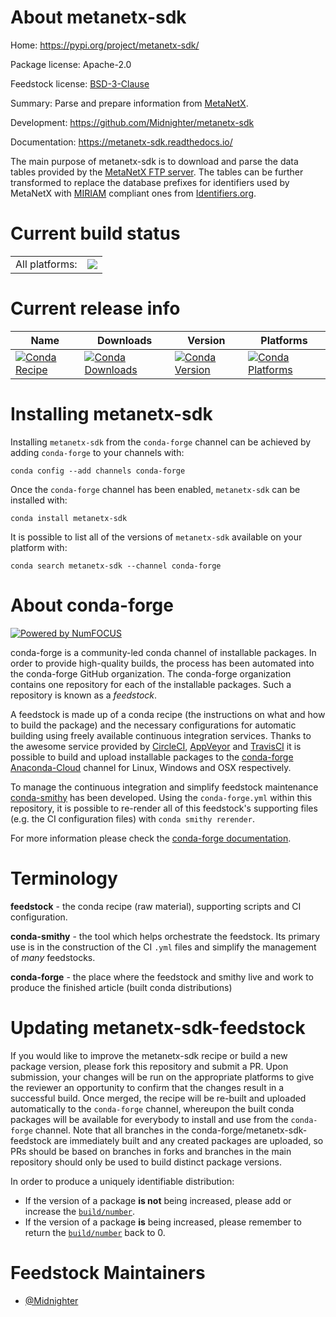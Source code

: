 About metanetx-sdk
==================

Home: https://pypi.org/project/metanetx-sdk/

Package license: Apache-2.0

Feedstock license: [BSD-3-Clause](https://github.com/conda-forge/metanetx-sdk-feedstock/blob/master/LICENSE.txt)

Summary: Parse and prepare information from [MetaNetX](https://metanetx.org).

Development: https://github.com/Midnighter/metanetx-sdk

Documentation: https://metanetx-sdk.readthedocs.io/

The main purpose of metanetx-sdk is to download and parse the data tables
provided by the [MetaNetX FTP
server](ftp://ftp.vital-it.ch/databases/metanetx/MNXref/). The tables can be
further transformed to replace the database prefixes for identifiers used by
MetaNetX with [MIRIAM](http://co.mbine.org/standards/miriam) compliant ones
from [Identifiers.org](http://identifiers.org/).


Current build status
====================


<table><tr><td>All platforms:</td>
    <td>
      <a href="https://dev.azure.com/conda-forge/feedstock-builds/_build/latest?definitionId=8946&branchName=master">
        <img src="https://dev.azure.com/conda-forge/feedstock-builds/_apis/build/status/metanetx-sdk-feedstock?branchName=master">
      </a>
    </td>
  </tr>
</table>

Current release info
====================

| Name | Downloads | Version | Platforms |
| --- | --- | --- | --- |
| [![Conda Recipe](https://img.shields.io/badge/recipe-metanetx--sdk-green.svg)](https://anaconda.org/conda-forge/metanetx-sdk) | [![Conda Downloads](https://img.shields.io/conda/dn/conda-forge/metanetx-sdk.svg)](https://anaconda.org/conda-forge/metanetx-sdk) | [![Conda Version](https://img.shields.io/conda/vn/conda-forge/metanetx-sdk.svg)](https://anaconda.org/conda-forge/metanetx-sdk) | [![Conda Platforms](https://img.shields.io/conda/pn/conda-forge/metanetx-sdk.svg)](https://anaconda.org/conda-forge/metanetx-sdk) |

Installing metanetx-sdk
=======================

Installing `metanetx-sdk` from the `conda-forge` channel can be achieved by adding `conda-forge` to your channels with:

```
conda config --add channels conda-forge
```

Once the `conda-forge` channel has been enabled, `metanetx-sdk` can be installed with:

```
conda install metanetx-sdk
```

It is possible to list all of the versions of `metanetx-sdk` available on your platform with:

```
conda search metanetx-sdk --channel conda-forge
```


About conda-forge
=================

[![Powered by NumFOCUS](https://img.shields.io/badge/powered%20by-NumFOCUS-orange.svg?style=flat&colorA=E1523D&colorB=007D8A)](http://numfocus.org)

conda-forge is a community-led conda channel of installable packages.
In order to provide high-quality builds, the process has been automated into the
conda-forge GitHub organization. The conda-forge organization contains one repository
for each of the installable packages. Such a repository is known as a *feedstock*.

A feedstock is made up of a conda recipe (the instructions on what and how to build
the package) and the necessary configurations for automatic building using freely
available continuous integration services. Thanks to the awesome service provided by
[CircleCI](https://circleci.com/), [AppVeyor](https://www.appveyor.com/)
and [TravisCI](https://travis-ci.com/) it is possible to build and upload installable
packages to the [conda-forge](https://anaconda.org/conda-forge)
[Anaconda-Cloud](https://anaconda.org/) channel for Linux, Windows and OSX respectively.

To manage the continuous integration and simplify feedstock maintenance
[conda-smithy](https://github.com/conda-forge/conda-smithy) has been developed.
Using the ``conda-forge.yml`` within this repository, it is possible to re-render all of
this feedstock's supporting files (e.g. the CI configuration files) with ``conda smithy rerender``.

For more information please check the [conda-forge documentation](https://conda-forge.org/docs/).

Terminology
===========

**feedstock** - the conda recipe (raw material), supporting scripts and CI configuration.

**conda-smithy** - the tool which helps orchestrate the feedstock.
                   Its primary use is in the construction of the CI ``.yml`` files
                   and simplify the management of *many* feedstocks.

**conda-forge** - the place where the feedstock and smithy live and work to
                  produce the finished article (built conda distributions)


Updating metanetx-sdk-feedstock
===============================

If you would like to improve the metanetx-sdk recipe or build a new
package version, please fork this repository and submit a PR. Upon submission,
your changes will be run on the appropriate platforms to give the reviewer an
opportunity to confirm that the changes result in a successful build. Once
merged, the recipe will be re-built and uploaded automatically to the
`conda-forge` channel, whereupon the built conda packages will be available for
everybody to install and use from the `conda-forge` channel.
Note that all branches in the conda-forge/metanetx-sdk-feedstock are
immediately built and any created packages are uploaded, so PRs should be based
on branches in forks and branches in the main repository should only be used to
build distinct package versions.

In order to produce a uniquely identifiable distribution:
 * If the version of a package **is not** being increased, please add or increase
   the [``build/number``](https://conda.io/docs/user-guide/tasks/build-packages/define-metadata.html#build-number-and-string).
 * If the version of a package **is** being increased, please remember to return
   the [``build/number``](https://conda.io/docs/user-guide/tasks/build-packages/define-metadata.html#build-number-and-string)
   back to 0.

Feedstock Maintainers
=====================

* [@Midnighter](https://github.com/Midnighter/)


